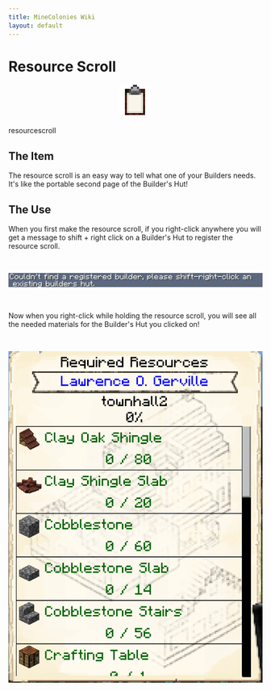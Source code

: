 ```yaml
---
title: MineColonies Wiki
layout: default
---
```

# Resource Scroll 

<div class="infobox box text-center">
    <p style="text-align:center;"><img src="../../assets/images/icons/minecolonies/clipboard.png" alt="Resource Scroll"></p>
    <recipe>resourcescroll</recipe>
</div>

## The Item

The resource scroll is an easy way to tell what one of your Builders needs. It's like the portable second page of the Builder's Hut!

## The Use

When you first make the resource scroll, if you right-click anywhere you will get a message to shift + right click on a Builder's Hut to register the resource scroll. 

<br>
<p style="text-align:center;"><img src="../../assets/images/items/resourcebuilderinitmessage.png" alt="Resource Scroll Builder Message"></p>
<br>

Now when you right-click while holding the resource scroll, you will see all the needed materials for the Builder's Hut you clicked on!

<br>
<p style="text-align:center;"><img src="../../assets/images/items/resourcescrolluse.png" alt="Resource Scroll Use"></p>
<br>
